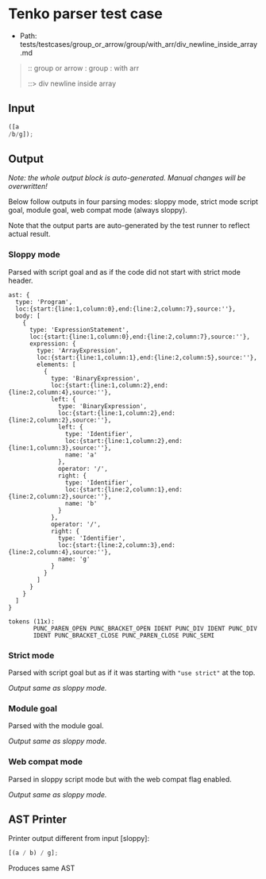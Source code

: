 # Tenko parser test case

- Path: tests/testcases/group_or_arrow/group/with_arr/div_newline_inside_array.md

> :: group or arrow : group : with arr
>
> ::> div newline inside array

## Input

`````js
([a 
/b/g]);
`````

## Output

_Note: the whole output block is auto-generated. Manual changes will be overwritten!_

Below follow outputs in four parsing modes: sloppy mode, strict mode script goal, module goal, web compat mode (always sloppy).

Note that the output parts are auto-generated by the test runner to reflect actual result.

### Sloppy mode

Parsed with script goal and as if the code did not start with strict mode header.

`````
ast: {
  type: 'Program',
  loc:{start:{line:1,column:0},end:{line:2,column:7},source:''},
  body: [
    {
      type: 'ExpressionStatement',
      loc:{start:{line:1,column:0},end:{line:2,column:7},source:''},
      expression: {
        type: 'ArrayExpression',
        loc:{start:{line:1,column:1},end:{line:2,column:5},source:''},
        elements: [
          {
            type: 'BinaryExpression',
            loc:{start:{line:1,column:2},end:{line:2,column:4},source:''},
            left: {
              type: 'BinaryExpression',
              loc:{start:{line:1,column:2},end:{line:2,column:2},source:''},
              left: {
                type: 'Identifier',
                loc:{start:{line:1,column:2},end:{line:1,column:3},source:''},
                name: 'a'
              },
              operator: '/',
              right: {
                type: 'Identifier',
                loc:{start:{line:2,column:1},end:{line:2,column:2},source:''},
                name: 'b'
              }
            },
            operator: '/',
            right: {
              type: 'Identifier',
              loc:{start:{line:2,column:3},end:{line:2,column:4},source:''},
              name: 'g'
            }
          }
        ]
      }
    }
  ]
}

tokens (11x):
       PUNC_PAREN_OPEN PUNC_BRACKET_OPEN IDENT PUNC_DIV IDENT PUNC_DIV
       IDENT PUNC_BRACKET_CLOSE PUNC_PAREN_CLOSE PUNC_SEMI
`````

### Strict mode

Parsed with script goal but as if it was starting with `"use strict"` at the top.

_Output same as sloppy mode._

### Module goal

Parsed with the module goal.

_Output same as sloppy mode._

### Web compat mode

Parsed in sloppy script mode but with the web compat flag enabled.

_Output same as sloppy mode._

## AST Printer

Printer output different from input [sloppy]:

````js
[(a / b) / g];
````

Produces same AST
